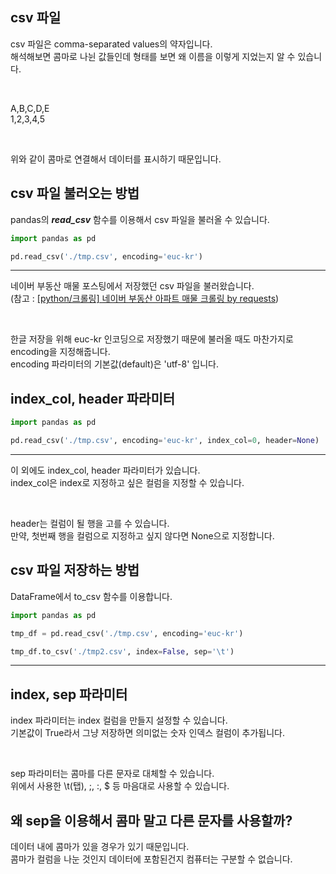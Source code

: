<!-- [python/데이터분석] python csv 파일 다루기 -->

## csv 파일
csv 파일은 comma-separated values의 약자입니다.  
해석해보면 콤마로 나뉜 값들인데 형태를 보면 왜 이름을 이렇게 지었는지 알 수 있습니다.  

<br>

A,B,C,D,E  
1,2,3,4,5

<br>

위와 같이 콤마로 연결해서 데이터를 표시하기 때문입니다.  

## csv 파일 불러오는 방법

pandas의 ***read_csv*** 함수를 이용해서 csv 파일을 불러올 수 있습니다.  

~~~python
import pandas as pd

pd.read_csv('./tmp.csv', encoding='euc-kr')
~~~
---

네이버 부동산 매물 포스팅에서 저장했던 csv 파일을 불러왔습니다.  
(참고 : [[python/크롤링] 네이버 부동산 아파트 매물 크롤링 by requests](https://ssorr.tistory.com/18))  

<br>

한글 저장을 위해 euc-kr 인코딩으로 저장했기 때문에 불러올 때도 마찬가지로 encoding을 지정해줍니다.  
encoding 파라미터의 기본값(default)은 'utf-8' 입니다.

## index_col, header 파라미터

~~~python
import pandas as pd

pd.read_csv('./tmp.csv', encoding='euc-kr', index_col=0, header=None)
~~~
---

이 외에도 index_col, header 파라미터가 있습니다.  
index_col은 index로 지정하고 싶은 컬럼을 지정할 수 있습니다.  

<br>

header는 컬럼이 될 행을 고를 수 있습니다.  
만약, 첫번째 행을 컬럼으로 지정하고 싶지 않다면 None으로 지정합니다.  

## csv 파일 저장하는 방법

DataFrame에서 to_csv 함수를 이용합니다.  

~~~python
import pandas as pd

tmp_df = pd.read_csv('./tmp.csv', encoding='euc-kr')

tmp_df.to_csv('./tmp2.csv', index=False, sep='\t')
~~~
---

## index, sep 파라미터

index 파라미터는 index 컬럼을 만들지 설정할 수 있습니다.  
기본값이 True라서 그냥 저장하면 의미없는 숫자 인덱스 컬럼이 추가됩니다.  

<br>

sep 파라미터는 콤마를 다른 문자로 대체할 수 있습니다.  
위에서 사용한 \t(탭), ;, :, $ 등 마음대로 사용할 수 있습니다.  

## 왜 sep을 이용해서 콤마 말고 다른 문자를 사용할까?

데이터 내에 콤마가 있을 경우가 있기 때문입니다.  
콤마가 컬럼을 나눈 것인지 데이터에 포함된건지 컴퓨터는 구분할 수 없습니다.  